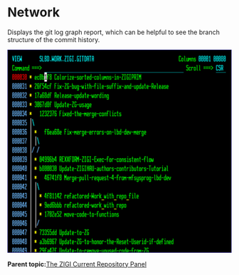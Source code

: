 # Network

Displays the git log graph report, which can be helpful to see the branch structure of the commit history.

![](media/img(52).png)

**Parent topic:**[The ZIGI Current Repository Panel](zOS_ISPF_Git_Interface_Users_Guide_V3R0_the_zigi_current_repository_panel.md)

